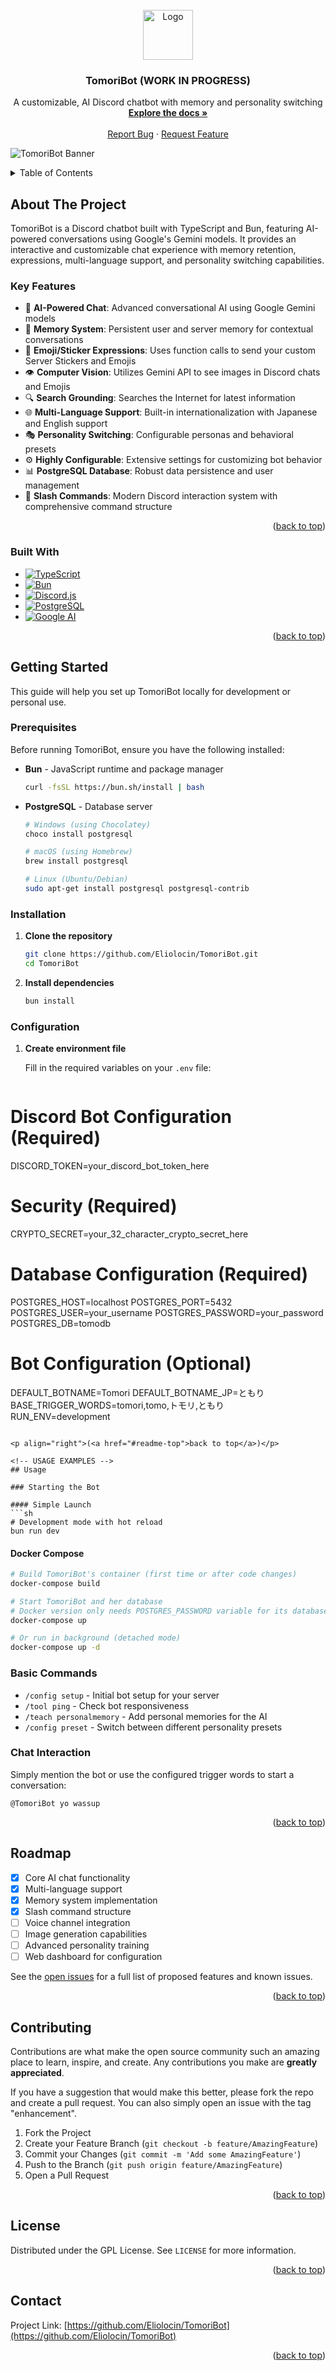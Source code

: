 <!-- PROJECT LOGO -->
<br />
<div align="center">
  <a href="https://github.com/Eliolocin/TomoriBot">
    <img src="img/tomoricon.png" alt="Logo" width="80" height="80">
  </a>

<h3 align="center">TomoriBot (WORK IN PROGRESS)</h3>

  <p align="center">
    A customizable, AI Discord chatbot with memory and personality switching
    <br />
    <a href="https://github.com/Eliolocin/TomoriBot"><strong>Explore the docs »</strong></a>
    <br />
    <br />
    <a href="https://github.com/Eliolocin/TomoriBot/issues/new?labels=bug&template=bug-report---.md">Report Bug</a>
    &middot;
    <a href="https://github.com/Eliolocin/TomoriBot/issues/new?labels=enhancement&template=feature-request---.md">Request Feature</a>
  </p>
</div>

![TomoriBot Banner](img/tomobanner.png)

<!-- TABLE OF CONTENTS -->
<details>
  <summary>Table of Contents</summary>
  <ol>
    <li>
      <a href="#about-the-project">About The Project</a>
      <ul>
        <li><a href="#built-with">Built With</a></li>
      </ul>
    </li>
    <li>
      <a href="#getting-started">Getting Started</a>
      <ul>
        <li><a href="#prerequisites">Prerequisites</a></li>
        <li><a href="#installation">Installation</a></li>
        <li><a href="#configuration">Configuration</a></li>
      </ul>
    </li>
    <li><a href="#usage">Usage</a></li>
    <li><a href="#roadmap">Roadmap</a></li>
    <li><a href="#contributing">Contributing</a></li>
    <li><a href="#license">License</a></li>
    <li><a href="#contact">Contact</a></li>
  </ol>
</details>

<!-- ABOUT THE PROJECT -->
## About The Project

TomoriBot is a Discord chatbot built with TypeScript and Bun, featuring AI-powered conversations using Google's Gemini models. It provides an interactive and customizable chat experience with memory retention, expressions, multi-language support, and personality switching capabilities.

### Key Features
* 🤖 **AI-Powered Chat**: Advanced conversational AI using Google Gemini models
* 🧠 **Memory System**: Persistent user and server memory for contextual conversations
* 🗿 **Emoji/Sticker Expressions**: Uses function calls to send your custom Server Stickers and Emojis
* 👁️ **Computer Vision**: Utilizes Gemini API to see images in Discord chats
and Emojis
* 🔍 **Search Grounding**: Searches the Internet for latest information
* 🌐 **Multi-Language Support**: Built-in internationalization with Japanese and English support
* 🎭 **Personality Switching**: Configurable personas and behavioral presets
* ⚙️ **Highly Configurable**: Extensive settings for customizing bot behavior
* 📊 **PostgreSQL Database**: Robust data persistence and user management
* 🔧 **Slash Commands**: Modern Discord interaction system with comprehensive command structure

<p align="right">(<a href="#readme-top">back to top</a>)</p>

### Built With

* [![TypeScript][TypeScript.js]][TypeScript-url]
* [![Bun][Bun.sh]][Bun-url]
* [![Discord.js][Discord.js]][Discord-url]
* [![PostgreSQL][PostgreSQL.org]][PostgreSQL-url]
* [![Google AI][Google.ai]][Google-url]

<p align="right">(<a href="#readme-top">back to top</a>)</p>

<!-- GETTING STARTED -->
## Getting Started

This guide will help you set up TomoriBot locally for development or personal use.

### Prerequisites

Before running TomoriBot, ensure you have the following installed:

* **Bun** - JavaScript runtime and package manager
  ```sh
  curl -fsSL https://bun.sh/install | bash
  ```
* **PostgreSQL** - Database server
  ```sh
  # Windows (using Chocolatey)
  choco install postgresql
  
  # macOS (using Homebrew)
  brew install postgresql
  
  # Linux (Ubuntu/Debian)
  sudo apt-get install postgresql postgresql-contrib
  ```

### Installation

1. **Clone the repository**
   ```sh
   git clone https://github.com/Eliolocin/TomoriBot.git
   cd TomoriBot
   ```

2. **Install dependencies**
   ```sh
   bun install
   ```

### Configuration

1. **Create environment file**
   
   Fill in the required variables on your `.env` file:
   ```
  # Discord Bot Configuration (Required)
  DISCORD_TOKEN=your_discord_bot_token_here

  # Security (Required)
  CRYPTO_SECRET=your_32_character_crypto_secret_here

  # Database Configuration (Required)
  POSTGRES_HOST=localhost
  POSTGRES_PORT=5432
  POSTGRES_USER=your_username
  POSTGRES_PASSWORD=your_password
  POSTGRES_DB=tomodb

  # Bot Configuration (Optional)
  DEFAULT_BOTNAME=Tomori
  DEFAULT_BOTNAME_JP=ともり
  BASE_TRIGGER_WORDS=tomori,tomo,トモリ,ともり
  RUN_ENV=development
   ```

<p align="right">(<a href="#readme-top">back to top</a>)</p>

<!-- USAGE EXAMPLES -->
## Usage

### Starting the Bot

#### Simple Launch
```sh
# Development mode with hot reload
bun run dev
```

#### Docker Compose
```sh
# Build TomoriBot's container (first time or after code changes)
docker-compose build

# Start TomoriBot and her database
# Docker version only needs POSTGRES_PASSWORD variable for its database
docker-compose up

# Or run in background (detached mode)
docker-compose up -d
```

### Basic Commands

- `/config setup` - Initial bot setup for your server
- `/tool ping` - Check bot responsiveness
- `/teach personalmemory` - Add personal memories for the AI
- `/config preset` - Switch between different personality presets

### Chat Interaction

Simply mention the bot or use the configured trigger words to start a conversation:
```
@TomoriBot yo wassup
```

<p align="right">(<a href="#readme-top">back to top</a>)</p>

<!-- ROADMAP -->
## Roadmap

- [x] Core AI chat functionality
- [x] Multi-language support
- [x] Memory system implementation
- [x] Slash command structure
- [ ] Voice channel integration
- [ ] Image generation capabilities
- [ ] Advanced personality training
- [ ] Web dashboard for configuration

See the [open issues](https://github.com/Eliolocin/TomoriBot/issues) for a full list of proposed features and known issues.

<p align="right">(<a href="#readme-top">back to top</a>)</p>

<!-- CONTRIBUTING -->
## Contributing

Contributions are what make the open source community such an amazing place to learn, inspire, and create. Any contributions you make are **greatly appreciated**.

If you have a suggestion that would make this better, please fork the repo and create a pull request. You can also simply open an issue with the tag "enhancement".

1. Fork the Project
2. Create your Feature Branch (`git checkout -b feature/AmazingFeature`)
3. Commit your Changes (`git commit -m 'Add some AmazingFeature'`)
4. Push to the Branch (`git push origin feature/AmazingFeature`)
5. Open a Pull Request

<p align="right">(<a href="#readme-top">back to top</a>)</p>

<!-- LICENSE -->
## License

Distributed under the GPL License. See `LICENSE` for more information.

<p align="right">(<a href="#readme-top">back to top</a>)</p>

<!-- CONTACT -->
## Contact

Project Link: [https://github.com/Eliolocin/TomoriBot](https://github.com/Eliolocin/TomoriBot)

<p align="right">(<a href="#readme-top">back to top</a>)</p>

<!-- MARKDOWN LINKS & IMAGES -->
[TypeScript.js]: https://img.shields.io/badge/TypeScript-007ACC?style=for-the-badge&logo=typescript&logoColor=white
[TypeScript-url]: https://www.typescriptlang.org/
[Bun.sh]: https://img.shields.io/badge/Bun-000000?style=for-the-badge&logo=bun&logoColor=white
[Bun-url]: https://bun.sh/
[Discord.js]: https://img.shields.io/badge/Discord.js-5865F2?style=for-the-badge&logo=discord&logoColor=white
[Discord-url]: https://discord.js.org/
[PostgreSQL.org]: https://img.shields.io/badge/PostgreSQL-316192?style=for-the-badge&logo=postgresql&logoColor=white
[PostgreSQL-url]: https://www.postgresql.org/
[Google.ai]: https://img.shields.io/badge/Google%20AI-4285F4?style=for-the-badge&logo=google&logoColor=white
[Google-url]: https://ai.google.dev/

